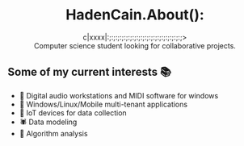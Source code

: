 <div align="center" text="large"> <h1> HadenCain.About():</h1>c|xxxx|:;:;:;:;:;:;:;:;:;:;:;:;:;:;:;:;:;:;>  </div>

<div align="center">Computer science student looking for collaborative projects.</div>



## Some of my current interests 📚
  - 🎵 Digital audio workstations and MIDI software for windows
  - 🔧 Windows/Linux/Mobile multi-tenant applications
  - 📶 IoT devices for data collection
  - 🕷 Data modeling
  - 🔬 Algorithm analysis
<!--

**hadencain/hadencain** is a ✨ _special_ ✨ repository because its `README.md` (this file) appears on your GitHub profile.

Here are some ideas to get you started:

- 🔭 I’m currently working on ...
- 🌱 I’m currently learning ...
- 👯 I’m looking to collaborate on ...
- 🤔 I’m looking for help with ...
- 💬 Ask me about ...
- 📫 How to reach me: ...
- 😄 Pronouns: ...
- ⚡ Fun fact: ...
-->
